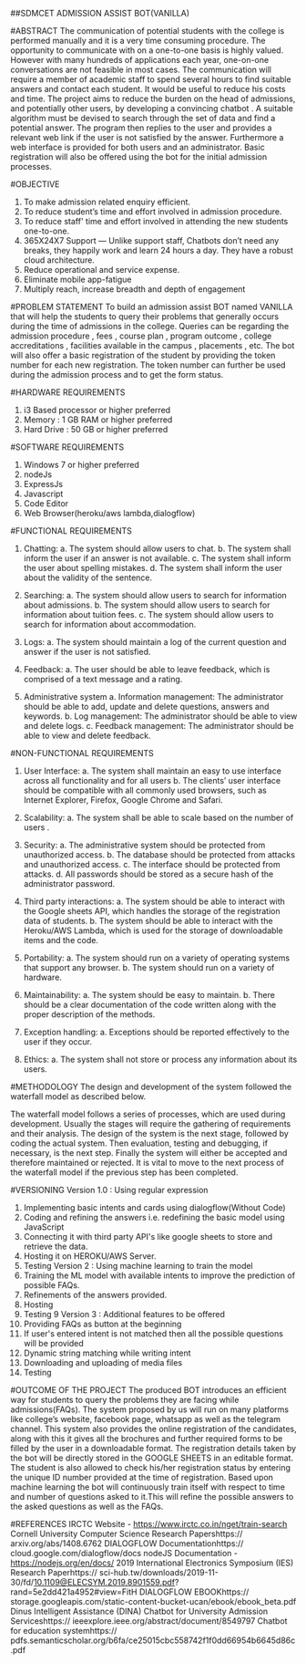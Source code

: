 ##SDMCET ADMISSION ASSIST BOT(VANILLA)

#ABSTRACT
The communication of potential students with the college is performed manually
and it is a very time consuming procedure. The opportunity to communicate with on a
one-to-one basis is highly valued. However with many hundreds of applications each
year, one-on-one conversations are not feasible in most cases. The communication
will require a member of academic staff to spend several hours to find suitable
answers and contact each student. It would be useful to reduce his costs and time.
The project aims to reduce the burden on the head of admissions, and potentially
other users, by developing a convincing chatbot . A suitable algorithm must be
devised to search through the set of data and find a potential answer. The program
then replies to the user and provides a relevant web link if the user is not satisfied by
the answer. Furthermore a web interface is provided for both users and an
administrator. Basic registration will also be offered using the bot for the initial
admission processes.

#OBJECTIVE
1. To make admission related enquiry efficient.
2. To reduce student’s time and effort involved in admission procedure.
3. To reduce staff' time and effort involved in attending the new students one-to-one.
4. 365X24X7 Support — Unlike support staff, Chatbots don’t need any breaks, they
happily work and learn 24 hours a day. They have a robust cloud architecture.
5. Reduce operational and service expense.
6. Eliminate mobile app-fatigue
7. Multiply reach, increase breadth and depth of engagement

#PROBLEM STATEMENT
To build an admission assist BOT named VANILLA that will help the students to query their
problems that generally occurs during the time of admissions in the college. Queries can be
regarding the admission procedure , fees , course plan , program outcome , college
accreditations , facilities available in the campus , placements , etc.
The bot will also offer a basic registration of the student by providing the token number for
each new registration. The token number can further be used during the admission process
and to get the form status.

#HARDWARE REQUIREMENTS
1. i3 Based processor or higher preferred
2. Memory : 1 GB RAM or higher preferred
3. Hard Drive : 50 GB or higher preferred

#SOFTWARE REQUIREMENTS
1. Windows 7 or higher preferred
2. nodeJs
3. ExpressJs
4. Javascript
5. Code Editor
6. Web Browser(heroku/aws lambda,dialogflow)

#FUNCTIONAL REQUIREMENTS

1. Chatting:
a. The system should allow users to chat.
b. The system shall inform the user if an answer is not available.
c. The system shall inform the user about spelling mistakes.
d. The system shall inform the user about the validity of the sentence.

2. Searching:
a. The system should allow users to search for information about admissions.
b. The system should allow users to search for information about tuition fees.
c. The system should allow users to search for information about accommodation.

3. Logs:
a. The system should maintain a log of the current question and answer if the user is
not satisfied.

4. Feedback:
a. The user should be able to leave feedback, which is comprised of a text message
and a rating.

5. Administrative system
a. Information management: The administrator should be able to add, update and
delete questions, answers and keywords.
b. Log management: The administrator should be able to view and delete logs.
c. Feedback management: The administrator should be able to view and delete
feedback.

#NON-FUNCTIONAL REQUIREMENTS

1. User Interface:
a. The system shall maintain an easy to use interface across all functionality and for
all users
b. The clients’ user interface should be compatible with all commonly used browsers,
such as Internet Explorer, Firefox, Google Chrome and Safari.

2. Scalability:
a. The system shall be able to scale based on the number of users .

3. Security:
a. The administrative system should be protected from unauthorized access.
b. The database should be protected from attacks and unauthorized access.
c. The interface should be protected from attacks.
d. All passwords should be stored as a secure hash of the administrator password.

4. Third party interactions:
a. The system should be able to interact with the Google sheets API, which handles
the storage of the registration data of students.
b. The system should be able to interact with the Heroku/AWS Lambda, which is used
for the storage of downloadable items and the code.

5. Portability:
a. The system should run on a variety of operating systems that support any browser.
b. The system should run on a variety of hardware.

6. Maintainability:
a. The system should be easy to maintain.
b. There should be a clear documentation of the code written along with the proper
description of the methods.

7. Exception handling:
a. Exceptions should be reported effectively to the user if they occur.

8. Ethics:
a. The system shall not store or process any information about its users.

#METHODOLOGY
The design and development of the system followed the waterfall model as described below.

The waterfall model follows a series of processes, which are used during development.
Usually the stages will require the gathering of requirements and their analysis. The design of
the system is the next stage, followed by coding the actual system. Then evaluation, testing
and debugging, if necessary, is the next step. Finally the system will either be accepted and
therefore maintained or rejected. It is vital to move to the next process of the waterfall model
if the previous step has been completed.

#VERSIONING
Version 1.0 : Using regular expression
1) Implementing basic intents and cards using dialogflow(Without Code)
2) Coding and refining the answers i.e. redefining the basic model using JavaScript
3) Connecting it with third party API's like google sheets to store and retrieve the data.
4) Hosting it on HEROKU/AWS Server.
5) Testing
Version 2 : Using machine learning to train the model
1) Training the ML model with available intents to improve the prediction of possible FAQs.
2) Refinements of the answers provided.
3) Hosting
4) Testing
9
Version 3 : Additional features to be offered
1) Providing FAQs as button at the beginning
2) If user's entered intent is not matched then all the possible questions will be provided
3) Dynamic string matching while writing intent
4) Downloading and uploading of media files
5) Testing

#OUTCOME OF THE PROJECT
The produced BOT introduces an efficient way for students to query the problems they are
facing while admissions(FAQs).
The system proposed by us will run on many platforms like college’s website, facebook page,
whatsapp as well as the telegram channel.
This system also provides the online registration of the candidates, along with this it gives all
the brochures and further required forms to be filled by the user in a downloadable format.
The registration details taken by the bot will be directly stored in the GOOGLE SHEETS in
an editable format.
The student is also allowed to check his/her registration status by entering the unique ID
number provided at the time of registration.
Based upon machine learning the bot will continuously train itself with respect to time and
number of questions asked to it.This will refine the possible answers to the asked questions as
well as the FAQs.

#REFERENCES
IRCTC Website -
https://www.irctc.co.in/nget/train-search
Cornell University Computer Science Research Papershttps://
arxiv.org/abs/1408.6762
DIALOGFLOW Documentationhttps://
cloud.google.com/dialogflow/docs
nodeJS Documentation -
https://nodejs.org/en/docs/
2019 International Electronics Symposium (IES) Research Paperhttps://
sci-hub.tw/downloads/2019-11-
30/fd/10.1109@ELECSYM.2019.8901559.pdf?rand=5e2dd421a4952#view=FitH
DIALOGFLOW EBOOKhttps://
storage.googleapis.com/static-content-bucket-ucan/ebook/ebook_beta.pdf
Dinus Intelligent Assistance (DINA) Chatbot for University Admission Serviceshttps://
ieeexplore.ieee.org/abstract/document/8549797
Chatbot for education systemhttps://
pdfs.semanticscholar.org/b6fa/ce25015cbc558742f1f0dd66954b6645d86c.pdf

